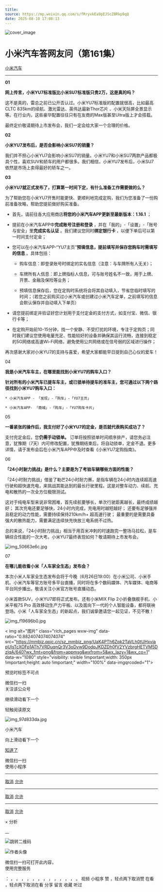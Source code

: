 ```yaml
---
title: 
source: https://mp.weixin.qq.com/s/fRryxkEa9pEJScZ8Rkp9qQ
date: 2025-08-10 17:08:13
---
```


![cover_image](images/img_d4aaa0d0.jpg)


#  小米汽车答网友问（第161集）


[ 小米汽车 ](<javascript:void\(0\);>)

______

**01**

**网上传言，小米YU7标准版比小米****SU7****标准版只贵2万，这是真的吗？**

这不是真的，雷总之前已公开否认过。小米YU7标准版的配置就很高，比如最高CLTC 835km的续航、激光雷达、英伟达最新Thor芯片 、小米天际屏全景显示等。在行业内，这些豪华配置往往只有在友商的Max版甚至Ultra版上才会搭载。

最终定价敬请期待上市发布会，我们一定会给大家一个合理的价格。

**02**

**小米YU7发布后，是否会影响小米****SU7****的销量？**

我们并不担心小米YU7会影响小米SU7的销量。小米YU7和小米SU7两款产品都极具个性，喜欢SUV和轿车的用户都很多。我们相信，小米YU7发布后，小米SU7依然是市场上卖得最好的轿车之一。

**03**

**小米YU7就正式发布了，打算第一时间下定，有什么准备工作需要做的么？**

为了帮助您在小米YU7开售时能更快、更顺利地完成定购，我们为您准备了一份购前准备攻略，帮助您提前做好购买准备。

  * 首先，请前往各大应用商店**将您的小米汽车****APP****更新至最新版本：1.16.1** ；

  * 提前在小米汽车APP中**完成账号注册和登录** ，并在「我的」-「设置」-「账号与安全」里**完成实名认证** 。我们建议您同时**绑定银行卡** ，以便下单后可以第一时间支付定金；

  * 您可以在小米汽车APP-“YU7主页”**预填信息，提前填写并保存您购车时需填写的信息** 。具体包括：

      * 购车信息：即登录账号时绑定的实名信息（注意：与车牌所有人无关）；

      * 车牌所有人信息：即上牌指标人信息，可与账号姓名不一致，用于上牌、开票、金融及保险等业务；

      * 预填信息保存后，您在定购时系统将会将其自动填入，节省您临时填写的时间；（若您之前购买过小米汽车或创建过小米汽车定单，之前填写的信息会默认保存并自动填入下单页）

  

  * 请您提前绑定并验证好您计划用于支付定金的支付方式，如支付宝、微信、银行卡等；

  * 在定购开始前10-15分钟，找一个安静、不受打扰的环境，专注于定购页；同时我们建议您使用电量充足、性能较好的设备并确保其运行流畅，连接到稳定的5G网络或高速Wi-Fi网络，避免使用公共网络或在信号弱的区域进行操作；

再次感谢大家对小米YU7的支持与喜爱，希望大家都能早日提到自己心仪的爱车！

04

**我是小米汽车车主，在哪里能找到小米YU7的购车入口？**

**针对所有的小米汽车已提车车主，或已锁单待提车的准车主，您可通过以下两个路径找到小米YU7购车入口：**

    * 小米汽车APP - 「发现」-「购车」-「YU7主页」

    * 小米汽车APP- 「商城」-「购车」-「YU7购车卡片」

05

**一番紧张的操作后，我支付好了小米YU7的定金，是否就代表购买成功了？**

支付完定金后，您**仍需手动****锁单****。** 订单将按照锁单时间顺序排产，请您务必注意，犹豫期（7天）内可修改配置，犹豫期结束后，将自动锁单，定金不退。更多详情，请于发布会后在小米汽车APP中及时查看《小米YU7定购指南》。

06

**「24小时耐力挑战」是什么？主要是为了考验车辆哪些方面的性能？**

「24小时耐力挑战」借鉴了勒芒24小时耐力赛，是指车辆在24小时内连续超高速行驶和超快速充电，来挑战其能达到的最长行驶里程。这是对整车动力、续航、充电和散热的一次全方位极限测试。

这对于纯电车型来说非常困难，首先续航要够长，单次行驶距离越长，最终成绩越好； 其次充电还要足够快，24小时内完成，充电用时越短越好； 还要有足够强并且稳定的动力性能，需要持续保持210km/h+ 超高速行驶； 最重要的是需要具备强大的散热能力，需要满足连续快充快放三电系统不过热。

总的来说，「24小时耐力挑战」相当于用百米冲刺的时速跑完一整场马拉松，是车辆综合性能的一次大考。小米YU7最终表现如何？敬请期待上市发布会。

![img_50663e6c.jpg](images/img_50663e6c.jpg)

07

**在哪儿能收看小米「人车家全生态」发布会？**

本次小米人车家全生态发布会将于今晚（6月26日19:00）在小米公司、小米手机、小米汽车等官方账号多平台直播，同时将在多个数码媒体、汽车媒体、电商等平台同步播出，敬请关注小米官方账号直播动态。

小米首款SUV，小米YU7即将正式发布。还有小米MIX Flip 2小折叠旗舰手机、小米平板7S Pro 高效移动生产力平板、以及面向下一代的个人智能设备，都将联袂登场。小米「人车家全生态」的新起点，我们诚挚邀请您一起见证，不见不散！

![img_f19696b0.jpg](images/img_f19696b0.jpg)

  

  

< img alt="图片" class="rich_pages wxw-img" data-ratio="0.8824074074074074" src="https://mmbiz.qpic.cn/sz_mmbiz_png/UaK4PTh6Zpk2TaVLh0tUHxviapUIsTcXOFp1ATh7VRDuqnQr3V3oDvw9DodpJKDZDh0fV2YVzbrgHETVM5DzIqA/640?wx_fmt=png&from=appmsg&wxfrom=5&wx_lazy=1&wx_co=1" data-w="1080" style="visibility: visible !important;width: 350px !important;height: auto !important;" width="100%" data-imgqrcoded="1">[](<>)

预览时标签不可点

微信扫一扫  
关注该公众号

继续滑动看下一个

轻触阅读原文

![img_97d833da.jpg](images/img_97d833da.jpg)

小米汽车 

向上滑动看下一个

[知道了](<javascript:;>)

微信扫一扫  
使用小程序

****

[取消](<javascript:void\(0\);>) [允许](<javascript:void\(0\);>)

****

[取消](<javascript:void\(0\);>) [允许](<javascript:void\(0\);>)

****

[取消](<javascript:void\(0\);>) [允许](<javascript:void\(0\);>)

× 分析

__

![跳转二维码]()

![作者头像](images/img_97d833da.jpg)

微信扫一扫可打开此内容，  
使用完整服务

： ， ， ， ， ， ， ， ， ， ， ， ， 。 视频 小程序 赞 ，轻点两下取消赞 在看 ，轻点两下取消在看 分享 留言 收藏 听过